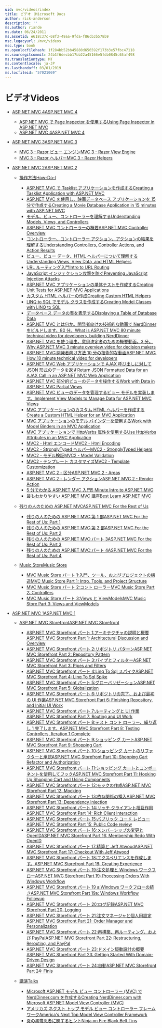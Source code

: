 ```yaml
---
uid: mvc/videos/index
title: ビデオ |Microsoft Docs
author: rick-anderson
description: ''
ms.author: riande
ms.date: 06/24/2011
ms.assetid: e618c37c-68f3-49aa-9fda-f86cb3b578b9
msc.legacyurl: /mvc/videos
msc.type: book
ms.openlocfilehash: 1f284bb52bb45880d656592f173b3e57fbc47118
ms.sourcegitcommit: 24b1f6decbb17bb22a45166e5fdb0845c65af498
ms.translationtype: MT
ms.contentlocale: ja-JP
ms.lasthandoff: 03/01/2019
ms.locfileid: "57021069"
---
```

<a name="videos"></a><span data-ttu-id="6f69f-102">ビデオ</span><span class="sxs-lookup"><span data-stu-id="6f69f-102">Videos</span></span>
====================
- [<span data-ttu-id="6f69f-103">ASP.NET MVC 4</span><span class="sxs-lookup"><span data-stu-id="6f69f-103">ASP.NET MVC 4</span></span>](mvc-4/index.md)

    - [<span data-ttu-id="6f69f-104">ASP.NET MVC で Page Inspector を使用する</span><span class="sxs-lookup"><span data-stu-id="6f69f-104">Using Page Inspector in ASP.NET MVC</span></span>](mvc-4/using-page-inspector-in-aspnet-mvc.md)
    - [<span data-ttu-id="6f69f-105">ASP.NET MVC 4</span><span class="sxs-lookup"><span data-stu-id="6f69f-105">ASP.NET MVC 4</span></span>](mvc-4/aspnet-mvc-4.md)
- [<span data-ttu-id="6f69f-106">ASP.NET MVC 3</span><span class="sxs-lookup"><span data-stu-id="6f69f-106">ASP.NET MVC 3</span></span>](mvc-3/index.md)

    - [<span data-ttu-id="6f69f-107">MVC 3 - Razor ビュー エンジン</span><span class="sxs-lookup"><span data-stu-id="6f69f-107">MVC 3 - Razor View Engine</span></span>](mvc-3/mvc-3-razor-view-engine.md)
    - [<span data-ttu-id="6f69f-108">MVC 3 - Razor ヘルパー</span><span class="sxs-lookup"><span data-stu-id="6f69f-108">MVC 3 - Razor Helpers</span></span>](mvc-3/mvc-3-razor-helpers.md)
- [<span data-ttu-id="6f69f-109">ASP.NET MVC 2</span><span class="sxs-lookup"><span data-stu-id="6f69f-109">ASP.NET MVC 2</span></span>](mvc-2/index.md)

    - [<span data-ttu-id="6f69f-110">操作方法</span><span class="sxs-lookup"><span data-stu-id="6f69f-110">How-Do-I</span></span>](mvc-2/how-do-i/index.md)

        - [<span data-ttu-id="6f69f-111">ASP.NET MVC で Tasklist アプリケーションを作成する</span><span class="sxs-lookup"><span data-stu-id="6f69f-111">Creating a Tasklist Application with ASP.NET MVC</span></span>](mvc-2/how-do-i/creating-a-tasklist-application-with-aspnet-mvc.md)
        - [<span data-ttu-id="6f69f-112">ASP.NET MVC を使用し、映画データベース アプリケーションを 15 分で作成する</span><span class="sxs-lookup"><span data-stu-id="6f69f-112">Creating a Movie Database Application in 15 minutes with ASP.NET MVC</span></span>](mvc-2/how-do-i/creating-a-movie-database-application-in-15-minutes-with-aspnet-mvc.md)
        - [<span data-ttu-id="6f69f-113">モデル、ビュー、コントローラーを理解する</span><span class="sxs-lookup"><span data-stu-id="6f69f-113">Understanding Models, Views, and Controllers</span></span>](mvc-2/how-do-i/understanding-models-views-and-controllers.md)
        - [<span data-ttu-id="6f69f-114">ASP.NET MVC コントローラーの概要</span><span class="sxs-lookup"><span data-stu-id="6f69f-114">ASP.NET MVC Controller Overview</span></span>](mvc-2/how-do-i/aspnet-mvc-controller-overview.md)
        - [<span data-ttu-id="6f69f-115">コントローラー、コントローラー アクション、アクションの結果を理解する</span><span class="sxs-lookup"><span data-stu-id="6f69f-115">Understanding Controllers, Controller Actions, and Action Results</span></span>](mvc-2/how-do-i/understanding-controllers-controller-actions-and-action-results.md)
        - [<span data-ttu-id="6f69f-116">ビュー、ビュー データ、HTML ヘルパーについて理解する</span><span class="sxs-lookup"><span data-stu-id="6f69f-116">Understanding Views, View Data, and HTML Helpers</span></span>](mvc-2/how-do-i/understanding-views-view-data-and-html-helpers.md)
        - [<span data-ttu-id="6f69f-117">URL ルーティング入門</span><span class="sxs-lookup"><span data-stu-id="6f69f-117">Intro to URL Routing</span></span>](mvc-2/how-do-i/an-introduction-to-url-routing.md)
        - [<span data-ttu-id="6f69f-118">JavaScript インジェクション攻撃を防ぐ</span><span class="sxs-lookup"><span data-stu-id="6f69f-118">Preventing JavaScript Injection Attacks</span></span>](mvc-2/how-do-i/preventing-javascript-injection-attacks.md)
        - [<span data-ttu-id="6f69f-119">ASP.NET MVC アプリケーションの単体テストを作成する</span><span class="sxs-lookup"><span data-stu-id="6f69f-119">Creating Unit Tests for ASP.NET MVC Applications</span></span>](mvc-2/how-do-i/creating-unit-tests-for-aspnet-mvc-applications.md)
        - [<span data-ttu-id="6f69f-120">カスタム HTML ヘルパーの作成</span><span class="sxs-lookup"><span data-stu-id="6f69f-120">Creating Custom HTML Helpers</span></span>](mvc-2/how-do-i/creating-custom-html-helpers.md)
        - [<span data-ttu-id="6f69f-121">LINQ to SQL でモデル クラスを作成する</span><span class="sxs-lookup"><span data-stu-id="6f69f-121">Creating Model Classes with LINQ to SQL</span></span>](mvc-2/how-do-i/creating-model-classes-with-linq-to-sql.md)
        - [<span data-ttu-id="6f69f-122">データベース データの表を表示する</span><span class="sxs-lookup"><span data-stu-id="6f69f-122">Displaying a Table of Database Data</span></span>](mvc-2/how-do-i/displaying-a-table-of-database-data.md)
        - [<span data-ttu-id="6f69f-123">ASP.NET MVC とは何か。開発者向けの技術的な動画で NerdDinner をビルドします。80 分。</span><span class="sxs-lookup"><span data-stu-id="6f69f-123">What is ASP.NET MVC 80 minute technical video for developers, building NerdDinner</span></span>](mvc-2/how-do-i/what-is-aspnet-mvc-80-minute-technical-video-for-developers-building-nerddinner.md)
        - [<span data-ttu-id="6f69f-124">ASP.NET MVC を使う理由。意思決定者のための概要動画。3 分。</span><span class="sxs-lookup"><span data-stu-id="6f69f-124">Why ASP.NET MVC 3 minute overview video for decision makers</span></span>](mvc-2/how-do-i/why-aspnet-mvc-3-minute-overview-video-for-decision-makers.md)
        - [<span data-ttu-id="6f69f-125">ASP.NET MVC:開発者向け方法 10 分の技術的な動画</span><span class="sxs-lookup"><span data-stu-id="6f69f-125">ASP.NET MVC: How 10 minute technical video for developers</span></span>](mvc-2/how-do-i/aspnet-mvc-how-10-minute-technical-video-for-developers.md)
        - [<span data-ttu-id="6f69f-126">ASP.NET MVC Web アプリケーションで AJAX 呼び出しに対して JSON 形式のデータを返す</span><span class="sxs-lookup"><span data-stu-id="6f69f-126">Return JSON Formatted Data for an AJAX Call in an ASP.NET MVC Web Application</span></span>](mvc-2/how-do-i/how-do-i-return-json-formatted-data-for-an-ajax-call-in-an-aspnet-mvc-web-application.md)
        - [<span data-ttu-id="6f69f-127">ASP.NET MVC 部分的ビューのデータを操作する</span><span class="sxs-lookup"><span data-stu-id="6f69f-127">Work with Data in ASP.NET MVC Partial Views</span></span>](mvc-2/how-do-i/how-do-i-work-with-data-in-aspnet-mvc-partial-views.md)
        - [<span data-ttu-id="6f69f-128">ASP.NET MVC ビューのデータを管理するビュー モデルを実装します。</span><span class="sxs-lookup"><span data-stu-id="6f69f-128">Implement View Models to Manage Data for ASP.NET MVC Views</span></span>](mvc-2/how-do-i/how-do-i-implement-view-models-to-manage-data-for-aspnet-mvc-views.md)
        - [<span data-ttu-id="6f69f-129">MVC アプリケーションのカスタム HTML ヘルパーを作成する</span><span class="sxs-lookup"><span data-stu-id="6f69f-129">Create a Custom HTML Helper for an MVC Application</span></span>](mvc-2/how-do-i/how-do-i-create-a-custom-html-helper-for-an-mvc-application.md)
        - [<span data-ttu-id="6f69f-130">MVC アプリケーションのモデル バインダーを使用する</span><span class="sxs-lookup"><span data-stu-id="6f69f-130">Work with Model Binders in an MVC Application</span></span>](mvc-2/how-do-i/how-do-i-work-with-model-binders-in-an-mvc-application.md)
        - [<span data-ttu-id="6f69f-131">MVC アプリケーションで HttpVerbs 属性を使用する</span><span class="sxs-lookup"><span data-stu-id="6f69f-131">Use HttpVerbs Attributes in an MVC Application</span></span>](mvc-2/how-do-i/how-do-i-use-httpverbs-attributes-in-an-mvc-application.md)
        - [<span data-ttu-id="6f69f-132">MVC2 - Html エンコード</span><span class="sxs-lookup"><span data-stu-id="6f69f-132">MVC2 - Html Encoding</span></span>](mvc-2/how-do-i/mvc2-html-encoding.md)
        - [<span data-ttu-id="6f69f-133">MVC2 - StronglyTyped ヘルパー</span><span class="sxs-lookup"><span data-stu-id="6f69f-133">MVC2 - StronglyTyped Helpers</span></span>](mvc-2/how-do-i/mvc2-stronglytyped-helpers.md)
        - [<span data-ttu-id="6f69f-134">MVC2 - モデル検証</span><span class="sxs-lookup"><span data-stu-id="6f69f-134">MVC2 - Model Validation</span></span>](mvc-2/how-do-i/mvc2-model-validation.md)
        - [<span data-ttu-id="6f69f-135">MVC2 - テンプレート カスタマイズ</span><span class="sxs-lookup"><span data-stu-id="6f69f-135">MVC2 - Template Customization</span></span>](mvc-2/how-do-i/mvc2-template-customization.md)
        - [<span data-ttu-id="6f69f-136">ASP.NET MVC 2 - 区分</span><span class="sxs-lookup"><span data-stu-id="6f69f-136">ASP.NET MVC 2 - Areas</span></span>](mvc-2/how-do-i/aspnet-mvc-2-areas.md)
        - [<span data-ttu-id="6f69f-137">ASP.NET MVC 2 - レンダー アクション</span><span class="sxs-lookup"><span data-stu-id="6f69f-137">ASP.NET MVC 2 - Render Action</span></span>](mvc-2/how-do-i/aspnet-mvc-2-render-action.md)
        - [<span data-ttu-id="6f69f-138">5 分でわかる ASP.NET MVC 入門</span><span class="sxs-lookup"><span data-stu-id="6f69f-138">5 Minute Intro to ASP.NET MVC</span></span>](mvc-2/how-do-i/5-minute-introduction-to-aspnet-mvc.md)
        - [<span data-ttu-id="6f69f-139">最もわかりやすい ASP.NET MVC 講座</span><span class="sxs-lookup"><span data-stu-id="6f69f-139">Best Learn ASP.NET MVC</span></span>](mvc-2/how-do-i/how-to-best-learn-asp-net-mvc.md)
    - [<span data-ttu-id="6f69f-140">残りの人のための ASP.NET MVC</span><span class="sxs-lookup"><span data-stu-id="6f69f-140">ASP.NET MVC For the Rest of Us</span></span>](mvc-2/aspnet-mvc-for-the-rest-of-us/index.md)

        - [<span data-ttu-id="6f69f-141">残りの人のための ASP.NET MVC:第 1 部</span><span class="sxs-lookup"><span data-stu-id="6f69f-141">ASP.NET MVC For the Rest of Us: Part 1</span></span>](mvc-2/aspnet-mvc-for-the-rest-of-us/aspnet-mvc-for-the-rest-of-us-part-1.md)
        - [<span data-ttu-id="6f69f-142">残りの人のための ASP.NET MVC:第 2 部</span><span class="sxs-lookup"><span data-stu-id="6f69f-142">ASP.NET MVC For the Rest of Us: Part 2</span></span>](mvc-2/aspnet-mvc-for-the-rest-of-us/aspnet-mvc-for-the-rest-of-us-part-2.md)
        - [<span data-ttu-id="6f69f-143">残りの人のための ASP.NET MVC:パート 3</span><span class="sxs-lookup"><span data-stu-id="6f69f-143">ASP.NET MVC For the Rest of Us: Part 3</span></span>](mvc-2/aspnet-mvc-for-the-rest-of-us/aspnet-mvc-for-the-rest-of-us-part-3.md)
        - [<span data-ttu-id="6f69f-144">残りの人のための ASP.NET MVC:パート 4</span><span class="sxs-lookup"><span data-stu-id="6f69f-144">ASP.NET MVC For the Rest of Us: Part 4</span></span>](mvc-2/aspnet-mvc-for-the-rest-of-us/aspnet-mvc-for-the-rest-of-us-part-4.md)
    - [<span data-ttu-id="6f69f-145">Music Store</span><span class="sxs-lookup"><span data-stu-id="6f69f-145">Music Store</span></span>](mvc-2/music-store/index.md)

        - [<span data-ttu-id="6f69f-146">MVC Music Store パート 1:入門、ツール、およびプロジェクトの構造</span><span class="sxs-lookup"><span data-stu-id="6f69f-146">MVC Music Store Part 1: Intro, Tools, and Project Structure</span></span>](mvc-2/music-store/mvc-music-store-part-1-intro-tools-and-project-structure.md)
        - [<span data-ttu-id="6f69f-147">MVC Music Store パート 2:コント ローラー</span><span class="sxs-lookup"><span data-stu-id="6f69f-147">MVC Music Store Part 2: Controllers</span></span>](mvc-2/music-store/mvc-music-store-part-2-controllers.md)
        - [<span data-ttu-id="6f69f-148">MVC Music Store パート 3:Views と ViewModels</span><span class="sxs-lookup"><span data-stu-id="6f69f-148">MVC Music Store Part 3: Views and ViewModels</span></span>](mvc-2/music-store/mvc-music-store-part-3-views-and-viewmodels.md)
- [<span data-ttu-id="6f69f-149">ASP.NET MVC 1</span><span class="sxs-lookup"><span data-stu-id="6f69f-149">ASP.NET MVC 1</span></span>](mvc-1/index.md)

    - [<span data-ttu-id="6f69f-150">ASP.NET MVC Storefront</span><span class="sxs-lookup"><span data-stu-id="6f69f-150">ASP.NET MVC Storefront</span></span>](mvc-1/aspnet-mvc-storefront/index.md)

        - [<span data-ttu-id="6f69f-151">ASP.NET MVC Storefront パート 1:アーキテクチャの説明と概要</span><span class="sxs-lookup"><span data-stu-id="6f69f-151">ASP.NET MVC Storefront Part 1: Architectural Discussion and Overview</span></span>](mvc-1/aspnet-mvc-storefront/aspnet-mvc-storefront-part-1-architectural-discussion-and-overview.md)
        - [<span data-ttu-id="6f69f-152">ASP.NET MVC Storefront パート 2:リポジトリ パターン</span><span class="sxs-lookup"><span data-stu-id="6f69f-152">ASP.NET MVC Storefront Part 2: Repository Pattern</span></span>](mvc-1/aspnet-mvc-storefront/aspnet-mvc-storefront-part-2-the-repository-pattern.md)
        - [<span data-ttu-id="6f69f-153">ASP.NET MVC Storefront パート 3:パイプとフィルター</span><span class="sxs-lookup"><span data-stu-id="6f69f-153">ASP.NET MVC Storefront Part 3: Pipes and Filters</span></span>](mvc-1/aspnet-mvc-storefront/aspnet-mvc-storefront-part-3-pipes-and-filters.md)
        - [<span data-ttu-id="6f69f-154">ASP.NET MVC Storefront パート 4:Linq To Sql スパイク</span><span class="sxs-lookup"><span data-stu-id="6f69f-154">ASP.NET MVC Storefront Part 4: Linq To Sql Spike</span></span>](mvc-1/aspnet-mvc-storefront/aspnet-mvc-storefront-part-4-linq-to-sql-spike.md)
        - [<span data-ttu-id="6f69f-155">ASP.NET MVC Storefront パート 5:グローバリゼーション</span><span class="sxs-lookup"><span data-stu-id="6f69f-155">ASP.NET MVC Storefront Part 5: Globalization</span></span>](mvc-1/aspnet-mvc-storefront/aspnet-mvc-storefront-part-5-globalization.md)
        - [<span data-ttu-id="6f69f-156">ASP.NET MVC Storefront パート 6:リポジトリの完了、および最初の UI 作業</span><span class="sxs-lookup"><span data-stu-id="6f69f-156">ASP.NET MVC Storefront Part 6: Finishing Repository, and Initial UI Work</span></span>](mvc-1/aspnet-mvc-storefront/aspnet-mvc-storefront-part-6-finishing-the-repository-and-initial-ui-work.md)
        - [<span data-ttu-id="6f69f-157">ASP.NET MVC Storefront パート 7:ルーティングと UI 作業</span><span class="sxs-lookup"><span data-stu-id="6f69f-157">ASP.NET MVC Storefront Part 7: Routing and UI Work</span></span>](mvc-1/aspnet-mvc-storefront/aspnet-mvc-storefront-part-7-routing-and-ui-work.md)
        - [<span data-ttu-id="6f69f-158">ASP.NET MVC Storefront パート 8:テスト コント ローラー、繰り返し 1 完了します。</span><span class="sxs-lookup"><span data-stu-id="6f69f-158">ASP.NET MVC Storefront Part 8: Testing Controllers, Iteration 1 Complete</span></span>](mvc-1/aspnet-mvc-storefront/aspnet-mvc-storefront-part-8-testing-controllers-iteration-1-complete.md)
        - [<span data-ttu-id="6f69f-159">ASP.NET MVC Storefront パート 9:ショッピング カート</span><span class="sxs-lookup"><span data-stu-id="6f69f-159">ASP.NET MVC Storefront Part 9: Shopping Cart</span></span>](mvc-1/aspnet-mvc-storefront/aspnet-mvc-storefront-part-9-the-shopping-cart.md)
        - [<span data-ttu-id="6f69f-160">ASP.NET MVC Storefront パート 10:ショッピング カートのリファクターと承認</span><span class="sxs-lookup"><span data-stu-id="6f69f-160">ASP.NET MVC Storefront Part 10: Shopping Cart Refactor and Authorization</span></span>](mvc-1/aspnet-mvc-storefront/aspnet-mvc-storefront-part-10-shopping-cart-refactor-and-authorization.md)
        - [<span data-ttu-id="6f69f-161">ASP.NET MVC Storefront パート 11:ショッピング カートとコンポーネントを使用してフック</span><span class="sxs-lookup"><span data-stu-id="6f69f-161">ASP.NET MVC Storefront Part 11: Hooking Up Shopping Cart and Using Components</span></span>](mvc-1/aspnet-mvc-storefront/aspnet-mvc-storefront-part-11-hooking-up-the-shopping-cart-and-using-components.md)
        - [<span data-ttu-id="6f69f-162">ASP.NET MVC Storefront パート 12:モックの作成</span><span class="sxs-lookup"><span data-stu-id="6f69f-162">ASP.NET MVC Storefront Part 12: Mocking</span></span>](mvc-1/aspnet-mvc-storefront/aspnet-mvc-storefront-part-12-mocking.md)
        - [<span data-ttu-id="6f69f-163">ASP.NET MVC Storefront パート 13:依存関係の挿入</span><span class="sxs-lookup"><span data-stu-id="6f69f-163">ASP.NET MVC Storefront Part 13: Dependency Injection</span></span>](mvc-1/aspnet-mvc-storefront/aspnet-mvc-storefront-part-13-dependency-injection.md)
        - [<span data-ttu-id="6f69f-164">ASP.NET MVC Storefront パート 14:リッチ クライアント相互作用</span><span class="sxs-lookup"><span data-stu-id="6f69f-164">ASP.NET MVC Storefront Part 14: Rich Client Interaction</span></span>](mvc-1/aspnet-mvc-storefront/aspnet-mvc-storefront-part-14-rich-client-interaction.md)
        - [<span data-ttu-id="6f69f-165">ASP.NET MVC Storefront パート 15:パブリック コード レビュー</span><span class="sxs-lookup"><span data-stu-id="6f69f-165">ASP.NET MVC Storefront Part 15: Public Code review</span></span>](mvc-1/aspnet-mvc-storefront/aspnet-mvc-storefront-part-15-public-code-review.md)
        - [<span data-ttu-id="6f69f-166">ASP.NET MVC Storefront パート 16:メンバーシップの変更と OpenID</span><span class="sxs-lookup"><span data-stu-id="6f69f-166">ASP.NET MVC Storefront Part 16: Membership Redo With OpenID</span></span>](mvc-1/aspnet-mvc-storefront/aspnet-mvc-storefront-part-16-membership-redo-with-openid.md)
        - [<span data-ttu-id="6f69f-167">ASP.NET MVC Storefront パート 17:精算と Jeff Atwood</span><span class="sxs-lookup"><span data-stu-id="6f69f-167">ASP.NET MVC Storefront Part 17: Checkout With Jeff Atwood</span></span>](mvc-1/aspnet-mvc-storefront/aspnet-mvc-storefront-part-17-checkout-with-jeff-atwood.md)
        - [<span data-ttu-id="6f69f-168">ASP.NET MVC Storefront パート 18:エクスペリエンスを作成します。</span><span class="sxs-lookup"><span data-stu-id="6f69f-168">ASP.NET MVC Storefront Part 18: Creating Experience</span></span>](mvc-1/aspnet-mvc-storefront/aspnet-mvc-storefront-part-18-creating-an-experience.md)
        - [<span data-ttu-id="6f69f-169">ASP.NET MVC Storefront パート 19:注文処理と Windows ワークフロー</span><span class="sxs-lookup"><span data-stu-id="6f69f-169">ASP.NET MVC Storefront Part 19: Processing Orders With Windows Workflow</span></span>](mvc-1/aspnet-mvc-storefront/aspnet-mvc-storefront-part-19-processing-orders-with-windows-workflow.md)
        - [<span data-ttu-id="6f69f-170">ASP.NET MVC Storefront パート 19 a:Windows ワークフローの続き</span><span class="sxs-lookup"><span data-stu-id="6f69f-170">ASP.NET MVC Storefront Part 19a: Windows Workflow Followup</span></span>](mvc-1/aspnet-mvc-storefront/aspnet-mvc-storefront-part-19a-windows-workflow-followup.md)
        - [<span data-ttu-id="6f69f-171">ASP.NET MVC Storefront パート 20:ログ記録</span><span class="sxs-lookup"><span data-stu-id="6f69f-171">ASP.NET MVC Storefront Part 20: Logging</span></span>](mvc-1/aspnet-mvc-storefront/aspnet-mvc-storefront-part-20-logging.md)
        - [<span data-ttu-id="6f69f-172">ASP.NET MVC Storefront パート 21:注文マネージャと個人用設定</span><span class="sxs-lookup"><span data-stu-id="6f69f-172">ASP.NET MVC Storefront Part 21: Order Manager and Personalization</span></span>](mvc-1/aspnet-mvc-storefront/aspnet-mvc-storefront-part-21-order-manager-and-personalization.md)
        - [<span data-ttu-id="6f69f-173">ASP.NET MVC Storefront パート 22:再構築、再ルーティング、および PayPal</span><span class="sxs-lookup"><span data-stu-id="6f69f-173">ASP.NET MVC Storefront Part 22: Restructuring, Rerouting, and PayPal</span></span>](mvc-1/aspnet-mvc-storefront/aspnet-mvc-storefront-part-22-restructuring-rerouting-and-paypal.md)
        - [<span data-ttu-id="6f69f-174">ASP.NET MVC Storefront パート 23:ドメイン駆動設計の概要</span><span class="sxs-lookup"><span data-stu-id="6f69f-174">ASP.NET MVC Storefront Part 23: Getting Started With Domain-Driven Design</span></span>](mvc-1/aspnet-mvc-storefront/aspnet-mvc-storefront-part-23-getting-started-with-domain-driven-design.md)
        - [<span data-ttu-id="6f69f-175">ASP.NET MVC Storefront パート 24:自動</span><span class="sxs-lookup"><span data-stu-id="6f69f-175">ASP.NET MVC Storefront Part 24: Finis</span></span>](mvc-1/aspnet-mvc-storefront/aspnet-mvc-storefront-part-24-finis.md)
    - [<span data-ttu-id="6f69f-176">講演</span><span class="sxs-lookup"><span data-stu-id="6f69f-176">Talks</span></span>](mvc-1/conference-presentations/index.md)

        - [<span data-ttu-id="6f69f-177">Microsoft ASP.NET モデル ビュー コントローラー (MVC) で NerdDinner.com を作成する</span><span class="sxs-lookup"><span data-stu-id="6f69f-177">Creating NerdDinner.com with Microsoft ASP.NET Model View Controller (MVC)</span></span>](mvc-1/conference-presentations/creating-nerddinnercom-with-microsoft-aspnet-model-view-controller-mvc.md)
        - [<span data-ttu-id="6f69f-178">アメリカズ ネクスト トップ モデル ビュー コントローラー フレームワーク</span><span class="sxs-lookup"><span data-stu-id="6f69f-178">America's Next Top Model View Controller Framework</span></span>](mvc-1/conference-presentations/americas-next-top-model-view-controller-framework.md)
        - [<span data-ttu-id="6f69f-179">炎の黒帯忍者に関するヒント</span><span class="sxs-lookup"><span data-stu-id="6f69f-179">Ninja on Fire Black Belt Tips</span></span>](mvc-1/conference-presentations/ninja-on-fire-black-belt-tips.md)
